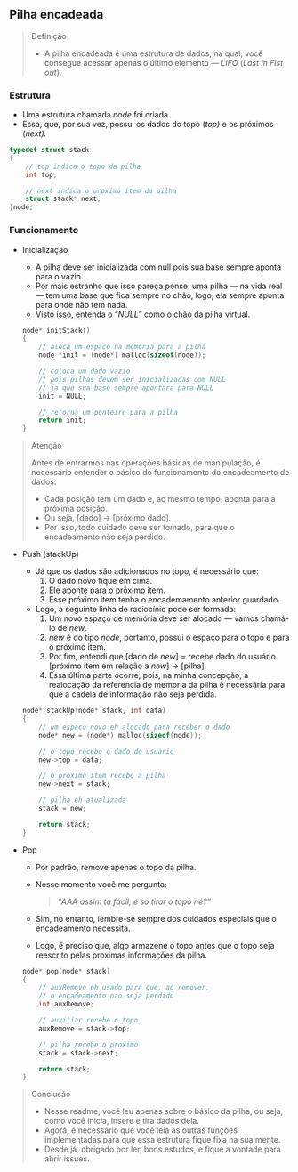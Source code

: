 ## Pilha encadeada

> Definição
> 
> - A pilha encadeada é uma estrutura de dados, na qual, você consegue acessar apenas o último elemento — *LIFO* (*Last in Fist out*).

### Estrutura

- Uma estrutura chamada *node* foi criada.
- Essa, que, por sua vez, possui os dados do topo (*top)* e os próximos (*next).*

```c
typedef struct stack
{
    // top indica o topo da pilha
    int top;

    // next indica o proximo item da pilha
    struct stack* next;
}node;
```

### Funcionamento

- Inicialização
    - A pilha deve ser inicializada com null pois sua base sempre aponta para o vazio.
    - Por mais estranho que isso pareça pense: uma pilha — na vida real — tem uma base que fica sempre no chão, logo, ela sempre aponta para onde não tem nada.
    - Visto isso, entenda o “*NULL”* como o chão da pilha virtual.
    
    ```c
    node* initStack()
    {
        // aloca um espaco na memoria para a pilha
        node *init = (node*) malloc(sizeof(node));
    
        // coloca um dado vazio 
        // pois pilhas devem ser inicializadas com NULL
        // ja que sua base sempre apontara para NULL
        init = NULL;
    
        // retorna um ponteiro para a pilha
        return init;
    }
    ```
    

> Atenção
> 
> 
> Antes de entrarmos nas operações básicas de manipulação, é necessário entender o básico do funcionamento do encadeamento de dados.
> 
> - Cada posição tem um dado e, ao mesmo tempo, aponta para a próxima posição.
> - Ou seja, [dado] → [próximo dado].
> - Por isso, todo cuidado deve ser tomado, para que o encadeamento não seja perdido.

- Push (stackUp)
    - Já que os dados são adicionados no topo, é necessário que:
        1. O dado novo fique em cima.
        2. Ele aponte para o próximo item.
        3. Esse próximo item tenha o encademamento anterior guardado.
    - Logo, a seguinte linha de raciocínio pode ser formada:
        1. Um novo espaço de memória deve ser alocado — vamos chamá-lo de *new*.
        2. *new* é do tipo *node*, portanto, possui o espaço para o topo e para o próximo item.
        3. Por fim, entendi que [dado de *new*] = recebe dado do usuário. [próximo item em relação a *new*] → [pilha].
        4. Essa última parte ocorre, pois, na minha concepção, a realocação da referencia de memoria da pilha é necessária para que a cadeia de informação não seja perdida.
    
    ```c
    node* stackUp(node* stack, int data)
    {
        // um espaco novo eh alocado para receber o dado
        node* new = (node*) malloc(sizeof(node));
    
        // o topo recebe o dado do usuario
        new->top = data;
    
        // o proximo item recebe a pilha 
        new->next = stack;
    
        // pilha eh atualizada
        stack = new;
    
        return stack;
    }
    ```
    
- Pop
    - Por padrão, remove apenas o topo da pilha.
    - Nesse momento você me pergunta:
        
        > “*AAA assim ta fácil, é so tirar o topo né?”*
        > 
    - Sim, no entanto, lembre-se sempre dos cuidados especiais que o encadeamento necessita.
    - Logo, é preciso que, algo armazene o topo antes que o topo seja reescrito pelas proximas informações da pilha.
    
    ```c
    node* pop(node* stack)
    {
        // auxRemove eh usado para que, ao remover,
        // o encadeamento nao seja perdido
        int auxRemove;
    
        // auxiliar recebe o topo
        auxRemove = stack->top;
    
        // pilha recebe o proximo
        stack = stack->next;
    
        return stack;
    }
    ```
    

> Conclusão
> 
> - Nesse readme, você leu apenas sobre o básico da pilha, ou seja, como você inicia, insere e tira dados dela.
> - Agora, é necessário que você leia as outras funções implementadas para que essa estrutura fique fixa na sua mente.
> - Desde já, obrigado por ler, bons estudos, e fique a vontade para abrir issues.
